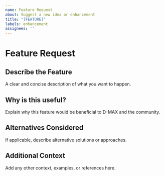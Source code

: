 ```yaml
---
name: Feature Request
about: Suggest a new idea or enhancement
title: "[FEATURE]"
labels: enhancement
assignees: ''
---
```


# Feature Request

## Describe the Feature
A clear and concise description of what you want to happen.

## Why is this useful?
Explain why this feature would be beneficial to D-MAX and the community.

## Alternatives Considered
If applicable, describe alternative solutions or approaches.

## Additional Context
Add any other context, examples, or references here.
